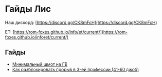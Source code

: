# Гайды Лис
Наш дискорд: [https://discord.gg/CK8mFcH](https://discord.gg/CK8mFcH)

ET: [https://rom-foxes.github.io/info/et/current/](https://rom-foxes.github.io/info/et/current/)

## Гайды

- [Минимальный шмот на ГВ](./minimal-woe)
- [Как разблокировать прорыв в 3-ей профессии (41-60 джоб)](./guide/ep5/3rd-job-break)
